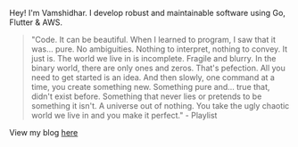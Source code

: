 Hey! I'm Vamshidhar. I develop robust and maintainable software using Go, Flutter & AWS.

>  "Code. It can be beautiful. When I learned to program, I saw that it
            was... pure. No ambiguities. Nothing to interpret, nothing to
            convey. It just is. The world we live in is incomplete. Fragile and
            blurry. In the binary world, there are only ones and zeros. That's
            pefection. All you need to get started is an idea. And then slowly,
            one command at a time, you create something new. Something pure
            and... true that, didn't exist before. Something that never lies or
            pretends to be something it isn't. A universe out of nothing. You
            take the ugly chaotic world we live in and you make it perfect." - Playlist

View my blog [here](https://devamshi.vercel.app)
